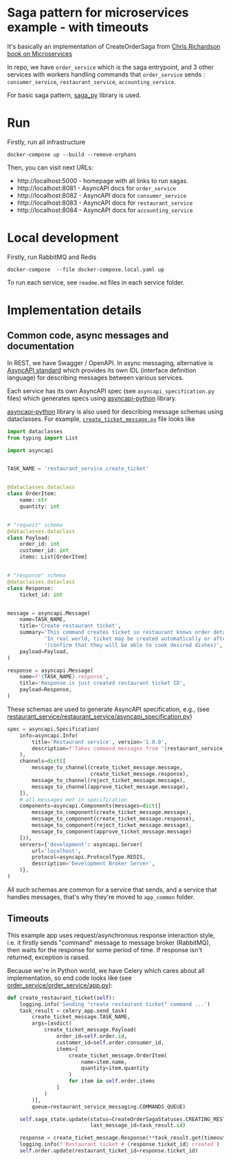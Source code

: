 
# Saga pattern for microservices example - with timeouts

It's basically an implementation of CreateOrderSaga from [Chris Richardson book on Microservices](https://microservices.io/book)

In repo, we have `order_service` which is the saga entrypoint, 
and 3 other services with workers handling commands that `order_service` sends : `consumer_service`, `restaurant_service`, `accounting_service`.

For basic saga pattern, [saga_py](https://github.com/flowpl/saga_py) library is used.

# Run
Firstly, run all infrastructure 
```
docker-compose up --build --remove-orphans
```

Then, you can visit next URLs:
 * http://localhost:5000 - homepage with all links to run sagas.
 * http://localhost:8081 - AsyncAPI docs for `order_service`
 * http://localhost:8082 - AsyncAPI docs for `consumer_service`
 * http://localhost:8083 - AsyncAPI docs for `restaurant_service`
 * http://localhost:8084 - AsyncAPI docs for `accounting_service`


# Local development
Firstly, run RabbitMQ and Redis
```
docker-compose  --file docker-compose.local.yaml up 
```

To run each service, see `readme.md` files in each service folder. 

# Implementation details
## Common code, async messages and documentation  
In REST, we have Swagger / OpenAPI.
In async messaging, alternative is [AsyncAPI standard](https://www.asyncapi.com/) 
which provides its own IDL (interface definition language) for describing messages between various services.

Each service has its own AsyncAPI spec (see `asyncapi_specification.py` files) 
which generates specs using [asyncapi-python](https://github.com/dutradda/asyncapi-python) library.

[asyncapi-python](https://github.com/dutradda/asyncapi-python) library is also used for describing message schemas 
using dataclasses. 
For example, [`create_ticket_message.py`](app_common/messaging/restaurant_service_messaging/create_ticket_message.py) file looks like
```python
import dataclasses
from typing import List

import asyncapi


TASK_NAME = 'restaurant_service.create_ticket'


@dataclasses.dataclass
class OrderItem:
    name: str
    quantity: int


# "request" schema
@dataclasses.dataclass
class Payload:
    order_id: int
    customer_id: int
    items: List[OrderItem]


# "response" schema
@dataclasses.dataclass
class Response:
    ticket_id: int


message = asyncapi.Message(
    name=TASK_NAME,
    title='Create restaurant ticket',
    summary='This command creates ticket so restaurant knows order details. \n'
            'In real world, ticket may be created automatically or after restaurant manager approves it '
            '(confirm that they will be able to cook desired dishes)',
    payload=Payload,
)

response = asyncapi.Message(
    name=f'{TASK_NAME}.response',
    title='Response is just created restaurant ticket ID',
    payload=Response,
)
```

These schemas are used to generate AsyncAPI specification, e.g., (see [restaurant_service/restaurant_service/asyncapi_specification.py](restaurant_service/restaurant_service/asyncapi_specification.py))
```python
spec = asyncapi.Specification(
    info=asyncapi.Info(
        title='Restaurant service', version='1.0.0',
        description=f'Takes command messages from "{restaurant_service_messaging.COMMANDS_QUEUE}" queue',
    ),
    channels=dict([
        message_to_channel(create_ticket_message.message,
                           create_ticket_message.response),
        message_to_channel(reject_ticket_message.message),
        message_to_channel(approve_ticket_message.message),
    ]),
    # all messages met in specification
    components=asyncapi.Components(messages=dict([
        message_to_component(create_ticket_message.message),
        message_to_component(create_ticket_message.response),
        message_to_component(reject_ticket_message.message),
        message_to_component(approve_ticket_message.message)
    ])),
    servers={'development': asyncapi.Server(
        url='localhost',
        protocol=asyncapi.ProtocolType.REDIS,
        description='Development Broker Server',
    )},
)
```

All such schemas are common for a service that sends, and a service that handles messages, that's why
they're moved to `app_common` folder.

## Timeouts
This example app uses request/asynchronous response interaction style, 
i.e. it firstly sends "command" message to message broker (RabbitMQ), 
then waits for the response for some period of time. 
If response isn't returned, exception is raised.

Because we're in Python world, we have Celery which cares about all implementation, 
so end code looks like (see [order_service/order_service/app.py](order_service/order_service/app.py)):

```python
def create_restaurant_ticket(self):
    logging.info('Sending "create restaurant ticket" command ...')
    task_result = celery_app.send_task(
        create_ticket_message.TASK_NAME,
        args=[asdict(
            create_ticket_message.Payload(
                order_id=self.order.id,
                customer_id=self.order.consumer_id,
                items=[
                    create_ticket_message.OrderItem(
                        name=item.name,
                        quantity=item.quantity
                    )
                    for item in self.order.items
                ]
            )
        )],
        queue=restaurant_service_messaging.COMMANDS_QUEUE)

    self.saga_state.update(status=CreateOrderSagaStatuses.CREATING_RESTAURANT_TICKET,
                           last_message_id=task_result.id)

    response = create_ticket_message.Response(**task_result.get(timeout=self.TIMEOUT))
    logging.info(f'Restaurant ticket # {response.ticket_id} created')
    self.order.update(restaurant_ticket_id=response.ticket_id)
```